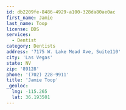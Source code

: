 ```yaml
---
id: db2209fe-8486-4929-a100-328da80ae0ac
first_name: Jamie
last_name: Toop
license: DDS
services:
  - Dentist
category: Dentists
address: '7175 W. Lake Mead Ave, Suite110'
city: 'Las Vegas'
state: NV
zip: '89128'
phone: '(702) 228-9911'
title: 'Jamie Toop'
_geoloc:
  lng: -115.265
  lat: 36.193501
---
```

